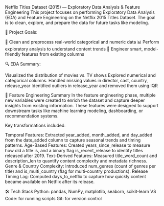 Netflix Titles Dataset (2015) — Exploratory Data Analysis & Feature Engineering
This project focuses on performing  Exploratory Data Analysis (EDA) and  Feature Engineering on the Netflix 2015 Titles Dataset. 
The goal is to clean, explore, and prepare the data for future tasks like modeling.

📌 Project Goals:

🧼 Clean and preprocess real-world categorical and numeric data
📊 Perform exploratory analysis to understand content trends
🧠 Engineer smart, model-friendly features from existing columns

🔍 EDA Summary:

Visualized the distribution of movies vs. TV shows
Explored numerical and categorical columns.
Handled missing values in director, cast, country, release_year
Identified outliers in release_year and removed them using IQR

🧠 Feature Engineering Summary
In the feature engineering phase, multiple new variables were created to enrich the dataset and capture deeper insights from existing information. 
These features were designed to support downstream tasks like machine learning modeling, dashboarding, or recommendation systems.

Key transformations included:

Temporal Features: Extracted year_added, month_added, and day_added from the date_added column to capture seasonal trends and timing patterns.
Age-Based Features: Created years_since_release to measure how old a title is, and a binary flag is_recent_release to identify titles released after 2019.
Text-Derived Features: Measured title_word_count and description_len to quantify content complexity and metadata richness.
Genre & Country Complexity: Introduced num_genres (count of genres per title) and is_multi_country (flag for multi-country productions).
Release Timing Lag: Computed days_to_netflix to capture how quickly content became available on Netflix after its release.

🛠️ Tech Stack
Python: pandas, NumPy, matplotlib, seaborn, scikit-learn
VS Code: for running scripts
Git: for version control



